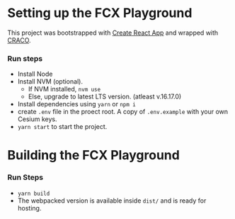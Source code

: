 # Setting up the FCX Playground

This project was bootstrapped with [Create React App](https://github.com/facebook/create-react-app) and wrapped with [CRACO](https://github.com/dilanx/craco).

### Run steps
* Install Node
* Install NVM (optional).
    * If NVM installed, `nvm use`
    * Else, upgrade to latest LTS version. (atleast v.16.17.0)
* Install dependencies using `yarn` or `npm i`
* create `.env` file in the proect root. A copy of `.env.example` with your own Cesium keys.
* `yarn start` to start the project.

# Building the FCX Playground

### Run Steps

* `yarn build`
* The webpacked version is available inside `dist/` and is ready for hosting.